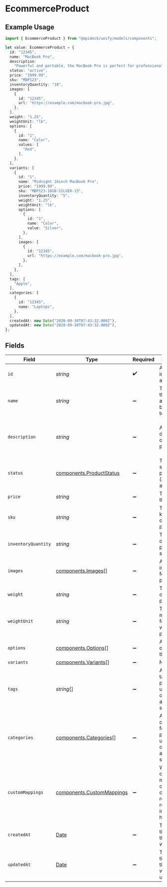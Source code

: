 # EcommerceProduct

## Example Usage

```typescript
import { EcommerceProduct } from "@apideck/unify/models/components";

let value: EcommerceProduct = {
  id: "12345",
  name: "MacBook Pro",
  description:
    "Powerful and portable, the MacBook Pro is perfect for professionals and creatives.",
  status: "active",
  price: "1999.99",
  sku: "MBP123",
  inventoryQuantity: "10",
  images: [
    {
      id: "12345",
      url: "https://example.com/macbook-pro.jpg",
    },
  ],
  weight: "1.25",
  weightUnit: "lb",
  options: [
    {
      id: "1",
      name: "Color",
      values: [
        "Red",
      ],
    },
  ],
  variants: [
    {
      id: "1",
      name: "Midnight 16inch MacBook Pro",
      price: "1999.99",
      sku: "MBP123-16GB-SILVER-13",
      inventoryQuantity: "5",
      weight: "1.25",
      weightUnit: "lb",
      options: [
        {
          id: "1",
          name: "Color",
          value: "Silver",
        },
      ],
      images: [
        {
          id: "12345",
          url: "https://example.com/macbook-pro.jpg",
        },
      ],
    },
  ],
  tags: [
    "Apple",
  ],
  categories: [
    {
      id: "12345",
      name: "Laptops",
    },
  ],
  createdAt: new Date("2020-09-30T07:43:32.000Z"),
  updatedAt: new Date("2020-09-30T07:43:32.000Z"),
};
```

## Fields

| Field                                                                                         | Type                                                                                          | Required                                                                                      | Description                                                                                   | Example                                                                                       |
| --------------------------------------------------------------------------------------------- | --------------------------------------------------------------------------------------------- | --------------------------------------------------------------------------------------------- | --------------------------------------------------------------------------------------------- | --------------------------------------------------------------------------------------------- |
| `id`                                                                                          | *string*                                                                                      | :heavy_check_mark:                                                                            | A unique identifier for an object.                                                            | 12345                                                                                         |
| `name`                                                                                        | *string*                                                                                      | :heavy_minus_sign:                                                                            | The name of the product as it should be displayed to customers.                               | MacBook Pro                                                                                   |
| `description`                                                                                 | *string*                                                                                      | :heavy_minus_sign:                                                                            | A detailed description of the product.                                                        | Powerful and portable, the MacBook Pro is perfect for professionals and creatives.            |
| `status`                                                                                      | [components.ProductStatus](../../models/components/productstatus.md)                          | :heavy_minus_sign:                                                                            | The current status of the product (active or archived).                                       | active                                                                                        |
| `price`                                                                                       | *string*                                                                                      | :heavy_minus_sign:                                                                            | The price of the product.                                                                     | 1999.99                                                                                       |
| `sku`                                                                                         | *string*                                                                                      | :heavy_minus_sign:                                                                            | The stock keeping unit of the product.                                                        | MBP123                                                                                        |
| `inventoryQuantity`                                                                           | *string*                                                                                      | :heavy_minus_sign:                                                                            | The quantity of the product in stock.                                                         | 10                                                                                            |
| `images`                                                                                      | [components.Images](../../models/components/images.md)[]                                      | :heavy_minus_sign:                                                                            | An array of image URLs for the product.                                                       |                                                                                               |
| `weight`                                                                                      | *string*                                                                                      | :heavy_minus_sign:                                                                            | The weight of the product.                                                                    | 1.25                                                                                          |
| `weightUnit`                                                                                  | *string*                                                                                      | :heavy_minus_sign:                                                                            | The unit of measurement for the weight of the product.                                        | lb                                                                                            |
| `options`                                                                                     | [components.Options](../../models/components/options.md)[]                                    | :heavy_minus_sign:                                                                            | An array of options for the product.                                                          |                                                                                               |
| `variants`                                                                                    | [components.Variants](../../models/components/variants.md)[]                                  | :heavy_minus_sign:                                                                            | N/A                                                                                           |                                                                                               |
| `tags`                                                                                        | *string*[]                                                                                    | :heavy_minus_sign:                                                                            | An array of tags for the product, used for organization and searching.                        |                                                                                               |
| `categories`                                                                                  | [components.Categories](../../models/components/categories.md)[]                              | :heavy_minus_sign:                                                                            | An array of categories for the product, used for organization and searching.                  |                                                                                               |
| `customMappings`                                                                              | [components.CustomMappings](../../models/components/custommappings.md)                        | :heavy_minus_sign:                                                                            | When custom mappings are configured on the resource, the result is included here.             |                                                                                               |
| `createdAt`                                                                                   | [Date](https://developer.mozilla.org/en-US/docs/Web/JavaScript/Reference/Global_Objects/Date) | :heavy_minus_sign:                                                                            | The date and time when the object was created.                                                | 2020-09-30T07:43:32.000Z                                                                      |
| `updatedAt`                                                                                   | [Date](https://developer.mozilla.org/en-US/docs/Web/JavaScript/Reference/Global_Objects/Date) | :heavy_minus_sign:                                                                            | The date and time when the object was last updated.                                           | 2020-09-30T07:43:32.000Z                                                                      |